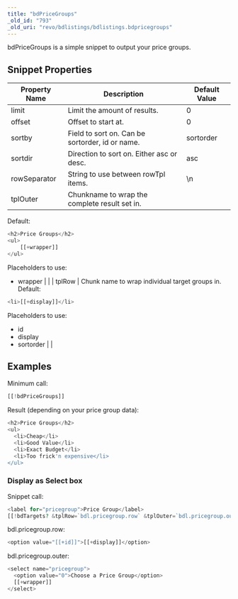 ```yaml
---
title: "bdPriceGroups"
_old_id: "793"
_old_uri: "revo/bdlistings/bdlistings.bdpricegroups"
---
```


bdPriceGroups is a simple snippet to output your price groups.

## Snippet Properties

| Property Name | Description                                     | Default Value |
| ------------- | ----------------------------------------------- | ------------- |
| limit         | Limit the amount of results.                    | 0             |
| offset        | Offset to start at.                             | 0             |
| sortby        | Field to sort on. Can be sortorder, id or name. | sortorder     |
| sortdir       | Direction to sort on. Either asc or desc.       | asc           |
| rowSeparator  | String to use between rowTpl items.             | \\n           |
| tplOuter      | Chunkname to wrap the complete result set in.   |
Default:

``` php
<h2>Price Groups</h2>
<ul>
    [[+wrapper]]
</ul>
```

Placeholders to use:

- wrapper |  |
| tplRow | Chunk name to wrap individual target groups in.
Default:

``` php
<li>[[+display]]</li>
```

Placeholders to use:

- id
- display
- sortorder |  |

## Examples

Minimum call:

``` php
[[!bdPriceGroups]]
```

Result (depending on your price group data):

``` php
<h2>Price Groups</h2>
<ul>
  <li>Cheap</li>
  <li>Good Value</li>
  <li>Exact Budget</li>
  <li>Too frick'n expensive</li>
</ul>
```

### Display as Select box

Snippet call:

``` php
<label for="pricegroup">Price Group</label>
[[!bdTargets? &tplRow=`bdl.pricegroup.row` &tplOuter=`bdl.pricegroup.outer`]]
```

bdl.pricegroup.row:

``` php
<option value="[[+id]]">[[+display]]</option>
```

bdl.pricegroup.outer:

``` php
<select name="pricegroup">
  <option value="0">Choose a Price Group</option>
  [[+wrapper]]
</select>
```

